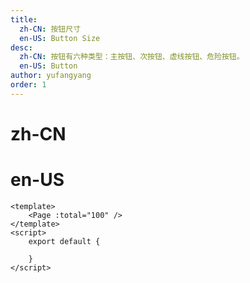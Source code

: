 ```yaml
---
title:
  zh-CN: 按钮尺寸
  en-US: Button Size
desc:
  zh-CN: 按钮有六种类型：主按钮、次按钮、虚线按钮、危险按钮。
  en-US: Button
author: yufangyang
order: 1
---
```


# zh-CN


# en-US



```vue
<template>
    <Page :total="100" />
</template>
<script>
    export default {

    }
</script>
```
